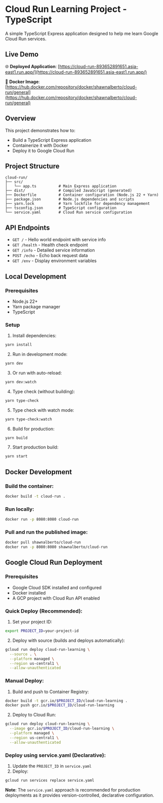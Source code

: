# Cloud Run Learning Project - TypeScript

A simple TypeScript Express application designed to help me learn Google Cloud Run services.

## Live Demo

🌐 **Deployed Application**: [https://cloud-run-893652891651.asia-east1.run.app/](https://cloud-run-893652891651.asia-east1.run.app/)

🐳 **Docker Image**: [https://hub.docker.com/repository/docker/shawnalberto/cloud-run/general](https://hub.docker.com/repository/docker/shawnalberto/cloud-run/general)

## Overview

This project demonstrates how to:
- Build a TypeScript Express application
- Containerize it with Docker
- Deploy it to Google Cloud Run

## Project Structure

```
cloud-run/
├── src/
│   └── app.ts          # Main Express application
├── dist/               # Compiled JavaScript (generated)
├── Dockerfile          # Container configuration (Node.js 22 + Yarn)
├── package.json        # Node.js dependencies and scripts
├── yarn.lock           # Yarn lockfile for dependency management
├── tsconfig.json       # TypeScript configuration
└── service.yaml        # Cloud Run service configuration

```

## API Endpoints

- `GET /` - Hello world endpoint with service info
- `GET /health` - Health check endpoint
- `GET /info` - Detailed service information
- `POST /echo` - Echo back request data
- `GET /env` - Display environment variables

## Local Development

### Prerequisites

- Node.js 22+ 
- Yarn package manager
- TypeScript

### Setup

1. Install dependencies:
```bash
yarn install
```

2. Run in development mode:
```bash
yarn dev
```

3. Or run with auto-reload:
```bash
yarn dev:watch
```

4. Type check (without building):
```bash
yarn type-check
```

5. Type check with watch mode:
```bash
yarn type-check:watch
```

6. Build for production:
```bash
yarn build
```

7. Start production build:
```bash
yarn start
```

## Docker Development

### Build the container:
```bash
docker build -t cloud-run .
```

### Run locally:
```bash
docker run -p 8080:8080 cloud-run
```

### Pull and run the published image:
```bash
docker pull shawnalberto/cloud-run
docker run -p 8080:8080 shawnalberto/cloud-run
```

## Google Cloud Run Deployment

### Prerequisites

- Google Cloud SDK installed and configured
- Docker installed
- A GCP project with Cloud Run API enabled

### Quick Deploy (Recommended):

1. Set your project ID:
```bash
export PROJECT_ID=your-project-id
```

2. Deploy with source (builds and deploys automatically):
```bash
gcloud run deploy cloud-run-learning \
  --source . \
  --platform managed \
  --region us-central1 \
  --allow-unauthenticated
```

### Manual Deploy:

1. Build and push to Container Registry:
```bash
docker build -t gcr.io/$PROJECT_ID/cloud-run-learning .
docker push gcr.io/$PROJECT_ID/cloud-run-learning
```

2. Deploy to Cloud Run:
```bash
gcloud run deploy cloud-run-learning \
  --image gcr.io/$PROJECT_ID/cloud-run-learning \
  --platform managed \
  --region us-central1 \
  --allow-unauthenticated
```

### Deploy using service.yaml (Declarative):

1. Update the `PROJECT_ID` in `service.yaml`
2. Deploy:
```bash
gcloud run services replace service.yaml
```

**Note**: The `service.yaml` approach is recommended for production deployments as it provides version-controlled, declarative configuration.









